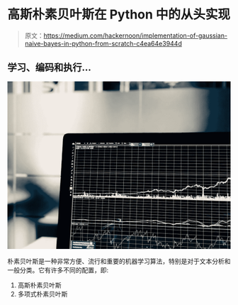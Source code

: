 # 高斯朴素贝叶斯在 Python 中的从头实现

> 原文：<https://medium.com/hackernoon/implementation-of-gaussian-naive-bayes-in-python-from-scratch-c4ea64e3944d>

## 学习、编码和执行…

![](img/17a708e50f120ae7bc81fcb8278d6448.png)

朴素贝叶斯是一种非常方便、流行和重要的机器学习算法，特别是对于文本分析和一般分类。它有许多不同的配置，即:

1.  高斯朴素贝叶斯
2.  多项式朴素贝叶斯